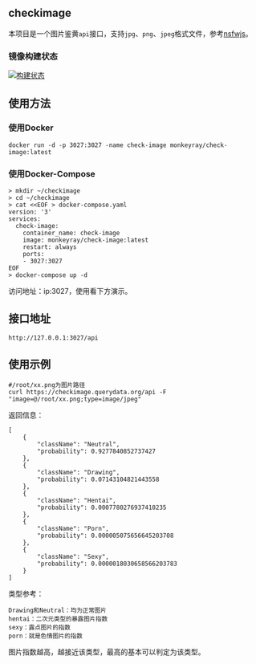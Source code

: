 checkimage
---------------

本项目是一个图片鉴黄`api`接口，支持`jpg`、`png`、`jpeg`格式文件，参考[nsfwjs][1]。

### 镜像构建状态

[![构建状态](https://caidog.coding.net/badges/mirai-plugin/job/1401703/build.svg)](https://caidog.coding.net/p/mirai-plugin/ci/job)

使用方法
---------------

### 使用Docker

```
docker run -d -p 3027:3027 -name check-image monkeyray/check-image:latest
```

### 使用Docker-Compose

```
> mkdir ~/checkimage
> cd ~/checkimage
> cat <<EOF > docker-compose.yaml
version: '3'
services:
  check-image:
    container_name: check-image
    image: monkeyray/check-image:latest
    restart: always
    ports:
    - 3027:3027
EOF
> docker-compose up -d
```

访问地址：ip:3027，使用看下方演示。

接口地址
---------------

    http://127.0.0.1:3027/api

使用示例
---------------

    #/root/xx.png为图片路径
    curl https://checkimage.querydata.org/api -F "image=@/root/xx.png;type=image/jpeg" 

返回信息：

    [
        {
            "className": "Neutral",
            "probability": 0.9277840852737427
        },
        {
            "className": "Drawing",
            "probability": 0.07143104821443558
        },
        {
            "className": "Hentai",
            "probability": 0.0007780276937410235
        },
        {
            "className": "Porn",
            "probability": 0.000005075656645203708
        },
        {
            "className": "Sexy",
            "probability": 0.0000018030658566203783
        }
    ]

类型参考：

    Drawing和Neutral：均为正常图片
    hentai：二次元类型的暴露图片指数
    sexy：露点图片的指数
    porn：就是色情图片的指数

图片指数越高，越接近该类型，最高的基本可以判定为该类型。

[1]: https://github.com/infinitered/nsfwjs
